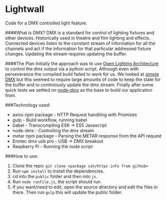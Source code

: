 # Lightwall
Code for a DMX controlled light feature.

####What is DMX?
DMX is a standard for control of lighting fixtures and other devices. Historically used in theatre and film lighting and effects. Connected devices listen to the constant stream of information for all the channels and act if the information for that particular addressed fixture changes. Updating the stream requires updating the buffer.

####The Plan
Initially the approach was to use [Open Lighting Architecture](https://www.openlighting.org/ola/) to control the dmx output via a python script. Although even with perseverance the compiled build failed to work for us. We looked at [simple DMX](https://github.com/c0z3n/pySimpleDMX) but this seemed to require large amounts of code to keep the state for the buffer and to continiously update the dmx stream. 
Finally after some quick tests we settled on [node-dmx](https://github.com/wiedi/node-dmx) as the base to build our application from.


###Technology used:

* axios npm package - HTTP Request handiling with Promises
* gulp - Build workflow, running babel
* babel - Transcompiling ES6 -> ES5 Javascript
* node-dmx - Controlling the dmx stream
* metar npm package - Parsing the METAR response from the API request
* Enntec dmx usb pro - USB -> DMX breakout
* Raspberry Pi - Running the node script

###How to use:
1. Clone the repo: `git clone <package ssh/https info from github>`
2. Run `npm install` to install the dependencies.
3. cd into the `public` folder and then into `js`.
4. Run `node runfile.js`, the script should run.
4. If you want/need to edit, open the source directory and edit the files in there. Then run `gulp` this will update the public folder.
   


